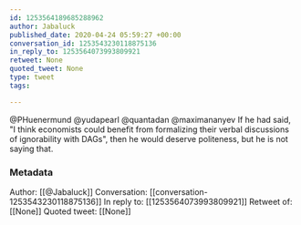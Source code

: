 ```yaml
---
id: 1253564189685288962
author: Jabaluck
published_date: 2020-04-24 05:59:27 +00:00
conversation_id: 1253543230118875136
in_reply_to: 1253564073993809921
retweet: None
quoted_tweet: None
type: tweet
tags:

---
```


@PHuenermund @yudapearl @quantadan @maximananyev If he had said, "I think economists could benefit from formalizing their verbal discussions of ignorability with DAGs", then he would deserve politeness, but he is not saying that.

### Metadata

Author: [[@Jabaluck]]
Conversation: [[conversation-1253543230118875136]]
In reply to: [[1253564073993809921]]
Retweet of: [[None]]
Quoted tweet: [[None]]
